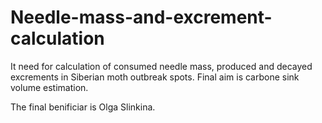# Needle-mass-and-excrement-calculation
It need for calculation of consumed needle mass, produced and decayed excrements in Siberian moth outbreak spots. Final aim is carbone sink volume estimation. 

The final benificiar is Olga Slinkina.
